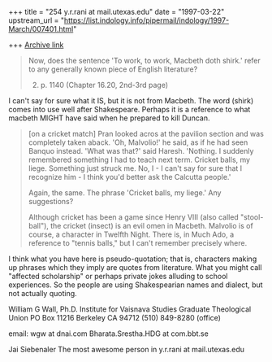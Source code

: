 +++
title = "254 y.r.rani at mail.utexas.edu"
date = "1997-03-22"
upstream_url = "https://list.indology.info/pipermail/indology/1997-March/007401.html"

+++
[Archive link](https://list.indology.info/pipermail/indology/1997-March/007401.html)


>Now, does the sentence 'To work, to work, Macbeth doth shirk.' refer to any
>generally known piece of English literature?
>
>2. p. 1140 (Chapter 16.20, 2nd-3rd page)

I can't say for sure what it IS, but it is not from Macbeth. The word
(shirk) comes into use well after Shakespeare. Perhaps it is a reference to
what macbeth MIGHT have said when he prepared to kill Duncan.
>
>
>[on a cricket match]
>       Pran looked acros at the pavilion section and was completely taken
>aback.
>       'Oh, Malvolio!' he said, as if he had seen Banquo instead.
>       'What was that?' said Haresh.
>       'Nothing. I suddenly remembered something I had to teach next term.
>Cricket balls, my liege. Something just struck me. No, I - I can't say for
>sure that I recognize him - I think you'd better ask the Calcutta people.'
>
>
>Again, the same. The phrase 'Cricket balls, my liege.' Any suggestions?
>
>Although cricket has been a game since Henry VIII (also called
"stool-ball"), the cricket (insect) is an evil omen in Macbeth. Malvolio is
of course, a character in Twelfth Night. There is, in Much Ado, a reference
to "tennis balls," but I can't remember precisely where.

I think what you have here is pseudo-quotation; that is, characters making
up phrases which they imply are quotes from literature. What you might call
"affected scholarship" or perhaps private jokes alluding to school
experiences. So the people are using Shakespearian names and dialect, but
not actually quoting.


William G Wall, Ph.D.
Institute for Vaisnava Studies
Graduate Theological Union
PO Box 11216
Berkeley CA 94712
(510) 849-8280 (office)

email: wgw at dnai.com
Bharata.Srestha.HDG at com.bbt.se

Jai Siebenaler The most awesome person in y.r.rani at mail.utexas.edu






